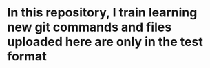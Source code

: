 # In this repository, I train learning new git commands and files uploaded here are only in the test format
